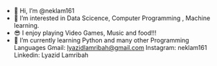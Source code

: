 - 👋 Hi, I’m @neklam161
- 👀 I’m interested in Data Scicence, Computer Programming , Machine learning.
- 😎 I enjoy playing Video Games, Music and food!!!
- 🌱 I’m currently learning Python and many other Programming Languages
Gmail: lyazidlamribah@gmail.com
Instagram: neklam161
Linkedin: Lyazid Lamribah
<!---
neklam161/neklam161 is a ✨ special ✨ repository because its `README.md` (this file) appears on your GitHub profile.
You can click the Preview link to take a look at your changes.
--->
